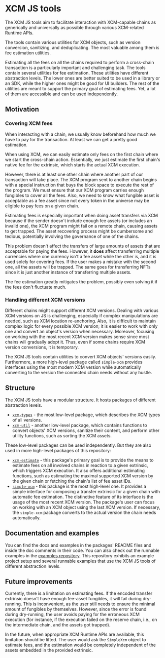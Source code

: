 # XCM JS tools

The XCM JS tools aim to facilitate interaction with XCM-capable chains as generically and universally as possible through various XCM-related Runtime APIs.

The tools contain various utilities for XCM objects, such as version conversion, sanitizing, and deduplicating.
The most valuable among them is fee estimation utilities.

Estimating all the fees on all the chains required to perform a cross-chain transaction is a particularly important and challenging task. The tools contain several utilities for fee estimation. These utilities have different abstraction levels. The lower ones are better suited to be used in a library or an SDK, while the higher ones might be good for UI builders. The rest of the utilities are meant to support the primary goal of estimating fees. Yet, a lot of them are accessible and can be used independently.

## Motivation

### Covering XCM fees

When interacting with a chain, we usually know beforehand how much we have to pay for the transaction. At least we can get a pretty good estimation.

When using XCM, we can easily estimate only fees on the first chain where we start the cross-chain action. Essentially, we just estimate the first chain's native fee for the extrinsic, which starts the actual XCM execution.

However, there is at least one other chain where another part of our transaction will take place. The XCM program sent to another chain begins with a special instruction that buys the block space to execute the rest of the program. We must ensure that our XCM program carries enough fungibles to cover all the fees. Also, we need to know what fungible asset is acceptable as a fee asset since not every token in the universe may be eligible to pay fees on a given chain.

Estimating fees is especially important when doing asset transfers via XCM because if the sender doesn't include enough fee assets (or includes an invalid one), the XCM program might fail on a remote chain, causing assets to get trapped.
The asset recovering process might be cumbersome and tedious, potentially involving the governance of one of the chains.

This problem doesn't affect the transfers of large amounts of assets that are acceptable for paying the fees. However, it **does** affect transferring multiple currencies where one currency isn't a fee asset while the other is, and it is used solely for covering fees. If the user makes a mistake with the second one, all the assets will be trapped.
The same goes for transferring NFTs since it is just another instance of transferring multiple assets.

The fee estimation greatly mitigates the problem, possibly even solving it if the fees don't fluctuate much.

### Handling different XCM versions

Different chains might support different XCM versions. Dealing with various XCM versions on JS is challenging, especially if complex manipulations are needed, such as XCM location re-anchoring. Also, it is difficult to maintain complex logic for every possible XCM version; it is easier to work with only one and convert an object's version when necessary. Moreover, focusing on working with the most recent XCM version makes sense since most chains will gradually adopt it. Thus, even if some chains require XCM version conversions, it is temporary. 

The XCM JS tools contain utilities to convert XCM objects' versions easily. Furthermore, a more high-level package called `simple-xcm` provides interfaces using the most modern XCM version while automatically converting to the version the connected chain needs without any hustle.

## Structure

The XCM JS tools have a modular structure. It hosts packages of different abstraction levels.

* [`xcm-types`](https://github.com/open-xcm-tools/xcm-js-tools/tree/master/packages/xcm-types) - the most low-level package, which describes the XCM types of all versions.
* [`xcm-util`](https://github.com/open-xcm-tools/xcm-js-tools/tree/master/packages/xcm-util) - another low-level package, which contains functions to convert objects' XCM versions, sanitize their content, and perform other utility functions, such as sorting the XCM assets.

These low-level packages can be used independently. But they are also used in more high-level packages of this repository:
* [`xcm-estimate`](https://github.com/open-xcm-tools/xcm-js-tools/tree/master/packages/xcm-estimate) - this package's primary goal is to provide the means to estimate fees on all involved chains in reaction to a given extrinsic, which triggers XCM execution. It also offers additional estimating functions, such as estimating the maximal supported XCM version by the given chain or fetching the chain's list of fee asset IDs.
* [`simple-xcm`](https://github.com/open-xcm-tools/xcm-js-tools/tree/master/packages/simple-xcm) - this package is the most high-level one. It provides a simple interface for composing a transfer extrinsic for a given chain with automatic fee estimation. The distinctive feature of its interface is the usage of the most recent XCM version. The package's user can focus on working with an XCM object using the last XCM version. If necessary, the `simple-xcm` package converts to the actual version the chain needs automatically.

## Documentation and examples

You can find the docs and examples in the packages' README files and inside the doc comments in their code.
You can also check out the runnable examples in the [examples repository](https://github.com/open-xcm-tools/xcm-js-examples). This repository exhibits an example project setup and several runnable examples that use the XCM JS tools of different abstraction levels.

## Future improvements

Currently, there is a limitation on estimating fees. If the encoded transfer extrinsic doesn't have enough fee-asset fungibles, it will fail during dry-running. This is inconvenient, as the user still needs to ensure the minimal amount of fungibles by themselves. However, since the error is found during dry-running, the user avoids paying for the erroneous XCM execution (for instance, if the execution failed on the reserve chain, i.e., on the intermediate chain, and the assets got trapped).

In the future, when appropriate XCM Runtime APIs are available, this limitation should be lifted. The user would ask the `SimpleXcm` object to estimate fees, and the estimation would be completely independent of the assets embedded in the provided extrinsic.
